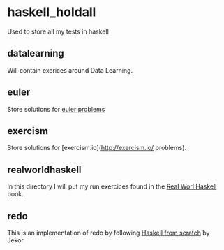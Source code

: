 # haskell_holdall
Used to store all my tests in haskell

## datalearning

Will contain exerices around Data Learning.

## euler

Store solutions for [euler problems](https://projecteuler.net/)

## exercism

Store solutions for [exercism.io](http://exercism.io/ problems).

## realworldhaskell

In this directory I will put my run exercices found in the
[Real Worl Haskell](http://book.realworldhaskell.org/) book.

## redo

This is an implementation of redo by following 
[Haskell from scratch](https://www.youtube.com/playlist?list=PLxj9UAX4Em-Ij4TKwKvo-SLp-Zbv-hB4B) by Jekor

